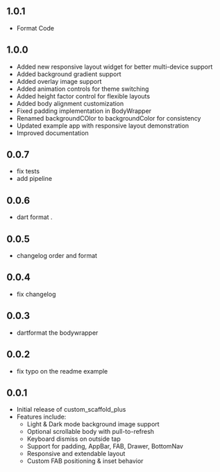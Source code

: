 ## 1.0.1

* Format Code

## 1.0.0

* Added new responsive layout widget for better multi-device support
* Added background gradient support
* Added overlay image support
* Added animation controls for theme switching
* Added height factor control for flexible layouts
* Added body alignment customization
* Fixed padding implementation in BodyWrapper
* Renamed backgroundCOlor to backgroundColor for consistency
* Updated example app with responsive layout demonstration
* Improved documentation

## 0.0.7

* fix tests
* add pipeline

## 0.0.6

* dart format .

## 0.0.5

* changelog order and format

## 0.0.4

* fix changelog

## 0.0.3

* dartformat the bodywrapper

## 0.0.2

* fix typo on the readme example

## 0.0.1

* Initial release of custom_scaffold_plus
* Features include:
  * Light & Dark mode background image support
  * Optional scrollable body with pull-to-refresh
  * Keyboard dismiss on outside tap
  * Support for padding, AppBar, FAB, Drawer, BottomNav
  * Responsive and extendable layout
  * Custom FAB positioning & inset behavior
